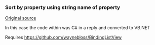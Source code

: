 ﻿### Sort by property using string name of property

[Original source](https://www.codeproject.com/Articles/37541/Generic-Sorting-with-LINQ-and-Lambda-Expressions)

In this case the code within was C# in a reply and converted to VB.NET

Requires https://github.com/waynebloss/BindingListView
